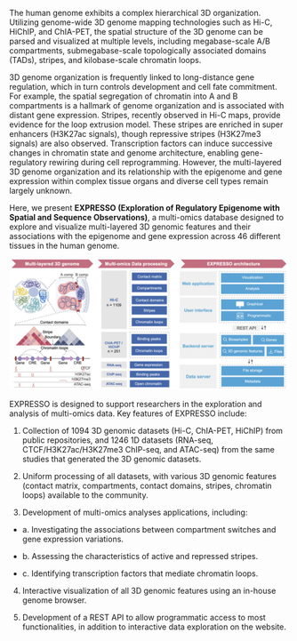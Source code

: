 The human genome exhibits a complex hierarchical 3D organization. Utilizing genome-wide 3D genome mapping technologies such as Hi-C, HiChIP, and ChIA-PET, the spatial structure of the 3D genome can be parsed and visualized at multiple levels, including megabase-scale A/B compartments, submegabase-scale topologically associated domains (TADs), stripes, and kilobase-scale chromatin loops. 

3D genome organization is frequently linked to long-distance gene regulation, which in turn controls development and cell fate commitment. For example, the spatial segregation of chromatin into A and B compartments is a hallmark of genome organization and is associated with distant gene expression. Stripes, recently observed in Hi-C maps, provide evidence for the loop extrusion model. These stripes are enriched in super enhancers (H3K27ac signals), though repressive stripes (H3K27me3 signals) are also observed. Transcription factors can induce successive changes in chromatin state and genome architecture, enabling gene-regulatory rewiring during cell reprogramming. However, the multi-layered 3D genome organization and its relationship with the epigenome and gene expression within complex tissue organs and diverse cell types remain largely unknown. 

Here, we present **EXPRESSO (Exploration of Regulatory Epigenome with Spatial and Sequence Observations)**, a multi-omics database designed to explore and visualize multi-layered 3D genomic features and their associations with the epigenome and gene expression across 46 different tissues in the human genome. 

![](./assets/images/graphical_abstract.png)


EXPRESSO is designed to support researchers in the exploration and analysis of multi-omics
 data. 
Key features of EXPRESSO include: 

1. Collection of 1094 3D genomic datasets (Hi-C, ChIA-PET, HiChIP) from public repositories, and 1246 1D datasets (RNA-seq, CTCF/H3K27ac/H3K27me3 ChIP-seq, and ATAC-seq) from the same studies that generated the 3D genomic datasets. 

2. Uniform processing of all datasets, with various 3D genomic features (contact matrix, compartments, contact domains, stripes, chromatin loops) available to the community. 

3. Development of multi-omics analyses applications, including: 

- a. Investigating the associations between compartment switches and gene expression variations. 

- b. Assessing the characteristics of active and repressed stripes. 

- c. Identifying transcription factors that mediate chromatin loops. 

4. Interactive visualization of all 3D genomic features using an in-house genome browser. 

5. Development of a REST API to allow programmatic access to most functionalities, in addition to interactive data exploration on the website.  
